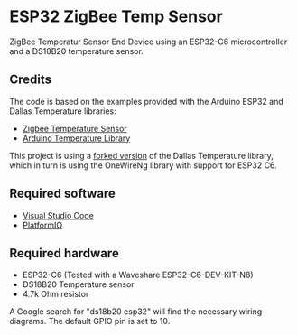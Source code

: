 # ESP32 ZigBee Temp Sensor

ZigBee Temperatur Sensor End Device using an ESP32-C6 microcontroller and a DS18B20 temperature sensor.

## Credits
The code is based on the examples provided with the Arduino ESP32 and Dallas Temperature libraries:
- [Zigbee Temperature Sensor](https://github.com/espressif/arduino-esp32/blob/idf-release/v5.1/libraries/Zigbee/examples/Zigbee_Temperature_Sensor/Zigbee_Temperature_Sensor.ino)
- [Arduino Temperature Library](https://github.com/milesburton/Arduino-Temperature-Control-Library)

This project is using a [forked version](https://github.com/pstolarz/Arduino-Temperature-Control-Library/tree/OneWireNg) of the Dallas Temperature library, which in turn is using the OneWireNg library with support for ESP32 C6.

## Required software
- [Visual Studio Code](https://code.visualstudio.com/)
- [PlatformIO](https://platformio.org/)

## Required hardware
- ESP32-C6 (Tested with a Waveshare ESP32-C6-DEV-KIT-N8)
- DS18B20 Temperature sensor
- 4.7k Ohm resistor

A Google search for "ds18b20 esp32" will find the necessary wiring diagrams.
The default GPIO pin is set to 10.
